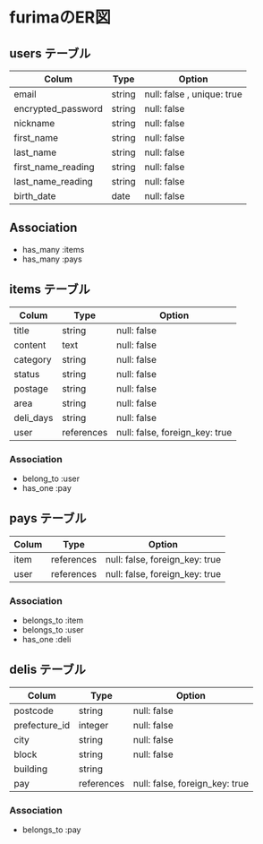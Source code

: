 # furimaのER図

## users テーブル

| Colum              | Type | Option                   |
|--------------------|------|--------------------------|
| email              |string|null: false , unique: true|
| encrypted_password |string|null: false               |
| nickname           |string|null: false               |
| first_name         |string|null: false               |
| last_name          |string|null: false               |
| first_name_reading |string|null: false               |
| last_name_reading  |string|null: false               |
| birth_date         |date  |null: false               |



## Association

- has_many :items
- has_many :pays

## items テーブル

| Colum              | Type      | Option                       |
|--------------------|-----------|------------------------------|
| title              |string     |null: false                   |
| content            |text       |null: false                   |
| category           |string     |null: false                   |
| status             |string     |null: false                   |
| postage            |string     |null: false                   |
| area               |string     |null: false                   |
| deli_days          |string     |null: false                   |
| user               |references |null: false, foreign_key: true|


### Association

- belong_to :user
- has_one :pay

## pays テーブル

| Colum              | Type      | Option                       |
|--------------------|-----------|------------------------------|
| item               |references |null: false, foreign_key: true|
| user               |references |null: false, foreign_key: true|

### Association

- belongs_to :item
- belongs_to :user
- has_one :deli

## delis テーブル

| Colum              | Type      | Option                       |
|--------------------|-----------|------------------------------|
| postcode           |string     |null: false                   |
| prefecture_id      |integer    |null: false                   |
| city               |string     |null: false                   |
| block              |string     |null: false                   |
| building           |string     |                              |
| pay                |references |null: false, foreign_key: true|

### Association

- belongs_to :pay